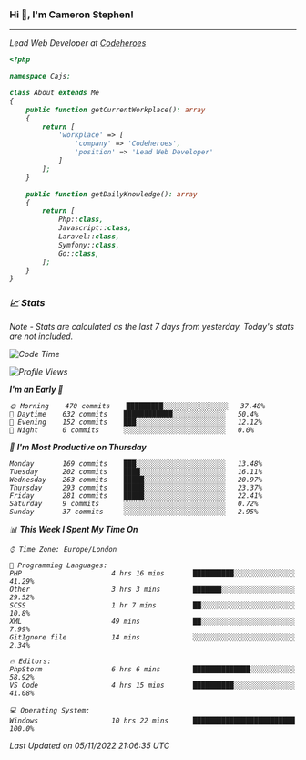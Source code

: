 ### Hi 👋, I'm Cameron Stephen!
<hr>
<p><em>Lead Web Developer at <a href="https://codeheroes.co.uk">Codeheroes</a></p>


```php
<?php

namespace Cajs;

class About extends Me
{
    public function getCurrentWorkplace(): array
    {
        return [
            'workplace' => [
                'company' => 'Codeheroes',
                'position' => 'Lead Web Developer'
            ]
        ];
    }

    public function getDailyKnowledge(): array
    {
        return [
            Php::class,
            Javascript::class,
            Laravel::class,
            Symfony::class,
            Go::class,
        ];
    }
}
```

### 📈 Stats
<p><em>Note - Stats are calculated as the last 7 days from yesterday. Today's stats are not included.</em></p>


<!--START_SECTION:waka-->
![Code Time](http://img.shields.io/badge/Code%20Time-3%2C196%20hrs%2033%20mins-blue)

![Profile Views](http://img.shields.io/badge/Profile%20Views-0-blue)

**I'm an Early 🐤** 

```text
🌞 Morning    470 commits    █████████░░░░░░░░░░░░░░░░   37.48% 
🌆 Daytime    632 commits    ████████████░░░░░░░░░░░░░   50.4% 
🌃 Evening    152 commits    ███░░░░░░░░░░░░░░░░░░░░░░   12.12% 
🌙 Night      0 commits      ░░░░░░░░░░░░░░░░░░░░░░░░░   0.0%

```
📅 **I'm Most Productive on Thursday** 

```text
Monday       169 commits    ███░░░░░░░░░░░░░░░░░░░░░░   13.48% 
Tuesday      202 commits    ████░░░░░░░░░░░░░░░░░░░░░   16.11% 
Wednesday    263 commits    █████░░░░░░░░░░░░░░░░░░░░   20.97% 
Thursday     293 commits    █████░░░░░░░░░░░░░░░░░░░░   23.37% 
Friday       281 commits    █████░░░░░░░░░░░░░░░░░░░░   22.41% 
Saturday     9 commits      ░░░░░░░░░░░░░░░░░░░░░░░░░   0.72% 
Sunday       37 commits     ░░░░░░░░░░░░░░░░░░░░░░░░░   2.95%

```


📊 **This Week I Spent My Time On** 

```text
⌚︎ Time Zone: Europe/London

💬 Programming Languages: 
PHP                      4 hrs 16 mins       ██████████░░░░░░░░░░░░░░░   41.29% 
Other                    3 hrs 3 mins        ███████░░░░░░░░░░░░░░░░░░   29.52% 
SCSS                     1 hr 7 mins         ██░░░░░░░░░░░░░░░░░░░░░░░   10.8% 
XML                      49 mins             ██░░░░░░░░░░░░░░░░░░░░░░░   7.99% 
GitIgnore file           14 mins             ░░░░░░░░░░░░░░░░░░░░░░░░░   2.34%

🔥 Editors: 
PhpStorm                 6 hrs 6 mins        ██████████████░░░░░░░░░░░   58.92% 
VS Code                  4 hrs 15 mins       ██████████░░░░░░░░░░░░░░░   41.08%

💻 Operating System: 
Windows                  10 hrs 22 mins      █████████████████████████   100.0%

```


 Last Updated on 05/11/2022 21:06:35 UTC
<!--END_SECTION:waka-->
